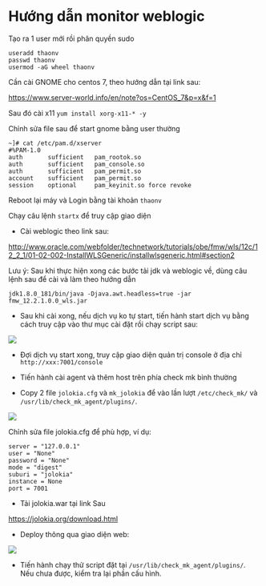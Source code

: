 # Hướng dẫn monitor weblogic


Tạo ra 1 user mới rồi phân quyền sudo

```
useradd thaonv
passwd thaonv
usermod -aG wheel thaonv
```

Cần cài GNOME cho centos 7, theo hướng dẫn tại link sau:

https://www.server-world.info/en/note?os=CentOS_7&p=x&f=1

Sau đó cài x11 `yum install xorg-x11-* -y`

Chỉnh sửa file sau để start gnome bằng user thường

```
~]# cat /etc/pam.d/xserver  
#%PAM-1.0  
auth       sufficient   pam_rootok.so  
auth       sufficient   pam_console.so  
auth       sufficient   pam_permit.so  
account    sufficient   pam_permit.so  
session    optional     pam_keyinit.so force revoke
```

Reboot lại máy và Login bằng tài khoản `thaonv`

Chạy câu lệnh `startx` để truy cập giao diện

- Cài weblogic theo link sau:

http://www.oracle.com/webfolder/technetwork/tutorials/obe/fmw/wls/12c/12_2_1/01-02-002-InstallWLSGeneric/installwlsgeneric.html#section2

Lưu ý: Sau khi thực hiện xong các bước tải jdk và weblogic về, dùng câu lệnh sau để cài và làm theo hướng dẫn

`jdk1.8.0_181/bin/java -Djava.awt.headless=true -jar fmw_12.2.1.0.0_wls.jar`

- Sau khi cài xong, nếu dịch vụ ko tự start, tiến hành start dịch vụ bằng cách truy cập vào thư mục cài đặt rồi chạy script sau:

<img src="https://i.imgur.com/6cKUHQg.png">

- Đợi dịch vụ start xong, truy cập giao diện quản trị console ở địa chỉ `http://xxx:7001/console`

- Tiến hành cài agent và thêm host trên phía check mk bình thường

- Copy 2 file `jolokia.cfg` và `mk_jolokia` để vào lần lượt `/etc/check_mk/` và `/usr/lib/check_mk_agent/plugins/`.

<img src="https://i.imgur.com/jPgrZph.png">

Chỉnh sửa file jolokia.cfg để phù hợp, ví dụ:

```
server = "127.0.0.1"
user = "None"
password = "None"
mode = "digest"
suburi = "jolokia"
instance = None
port = 7001
```

- Tải jolokia.war tại link Sau

https://jolokia.org/download.html

- Deploy thông qua giao diện web:

<img src="https://i.imgur.com/K2m50LG.png">

- Tiến hành chạy thử script đặt tại `/usr/lib/check_mk_agent/plugins/`. Nếu chưa được, kiểm tra lại phần cấu hình.
